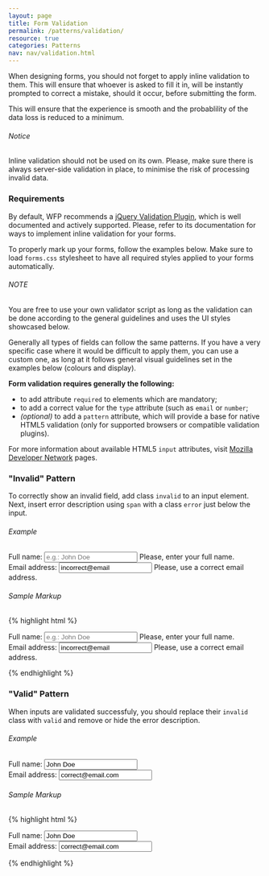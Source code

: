 ```yaml
---
layout: page
title: Form Validation
permalink: /patterns/validation/
resource: true
categories: Patterns
nav: nav/validation.html
---
```


When designing forms, you should not forget to apply inline validation to them. This will ensure that whoever is asked to fill it in, will be instantly prompted to correct a mistake, should it occur, before submitting the form.

This will ensure that the experience is smooth and the probablility of the data loss is reduced to a minimum.

<div class="notice">
  <h6 class="title">Notice</h6>
  <p>Inline validation should not be used on its own. Please, make sure there is always server-side validation in place, to minimise the risk of processing invalid data.</p>
</div>

### Requirements
By default, WFP recommends a [jQuery Validation Plugin](http://jqueryvalidation.org/), which is well documented and actively supported. Please, refer to its documentation for ways to implement inline validation for your forms.

To properly mark up your forms, follow the examples below. Make sure to load `forms.css` stylesheet to have all required styles applied to your forms automatically.

<div class="notice">
  <h6 class="title">NOTE</h6>
  <p>You are free to use your own validator script as long as the validation can be done according to the general guidelines and uses the UI styles showcased below.</p>
</div>

Generally all types of fields can follow the same patterns. If you have a very specific case where it would be difficult to apply them, you can use a custom one, as long at it follows general visual guidelines set in the examples below (colours and display).

__Form validation requires generally the following:__
- to add attribute `required` to elements which are mandatory;
- to add a correct value for the `type` attribute (such as `email` or `number`;
- _(optional)_ to add a `pattern` attribute, which will provide a base for native HTML5 validation (only for supported browsers or compatible validation plugins).

For more information about available HTML5 `input` attributes, visit [Mozilla Developer Network](https://developer.mozilla.org/en-US/docs/Web/HTML/Element/Input#Attributes) pages.

### "Invalid" Pattern
To correctly show an invalid field, add class `invalid` to an input element. Next, insert error description using `span` with a class `error` just below the input.

###### Example
<div class="preview simple wfp-form--stacked grid">
  <div class="unit-1-2 wfp-box">
    <label for="full-name">Full name:</label>
    <input class="invalid" id="full-name" type="text" placeholder="e.g.: John Doe" required>
    <span class="error">Please, enter your full name.</span>
  </div>
  <div class="unit-1-2 wfp-box">
    <label for="email">Email address:</label>
    <input class="invalid" id="email" type="email" placeholder="e.g.: john@doe.com" value="incorrect@email" required>
    <span class="error">Please, use a correct email address.</span>
  </div>
</div>

###### Sample Markup
{% highlight html %}
<form class="wfp-form--stacked grid">
  <div class="unit-1-2 wfp-box">
    <label for="full-name">Full name:</label>
    <input class="invalid" id="full-name" type="text" placeholder="e.g.: John Doe" required>
    <span class="error">Please, enter your full name.</span>
  </div>
  <div class="unit-1-2 wfp-box">
    <label for="email">Email address:</label>
    <input class="invalid" id="email" type="email" placeholder="e.g.: john@doe.com" value="incorrect@email" required>
    <span class="error">Please, use a correct email address.</span>
  </div>
</form>
{% endhighlight %}

### "Valid" Pattern
When inputs are validated successfuly, you should replace their `invalid` class with `valid` and remove or hide the error description.

###### Example
<div class="preview simple wfp-form--stacked grid">
  <div class="unit-1-2 wfp-box">
    <label for="full-name">Full name:</label>
    <input class="valid" id="full-name" type="text" placeholder="e.g.: John Doe" value="John Doe">
  </div>
  <div class="unit-1-2 wfp-box">
    <label for="email">Email address:</label>
    <input class="valid" id="email" type="email" placeholder="e.g.: john@doe.com" value="correct@email.com" required>
  </div>
</div>

###### Sample Markup
{% highlight html %}
<form class="wfp-form--stacked grid">
  <div class="unit-1-2 wfp-box">
    <label for="full-name">Full name:</label>
    <input class="valid" id="full-name" type="text" placeholder="e.g.: John Doe" value="John Doe">
  </div>
  <div class="unit-1-2 wfp-box">
    <label for="email">Email address:</label>
    <input class="valid" id="email" type="email" placeholder="e.g.: john@doe.com" value="correct@email.com" required>
  </div>
</form>
{% endhighlight %}